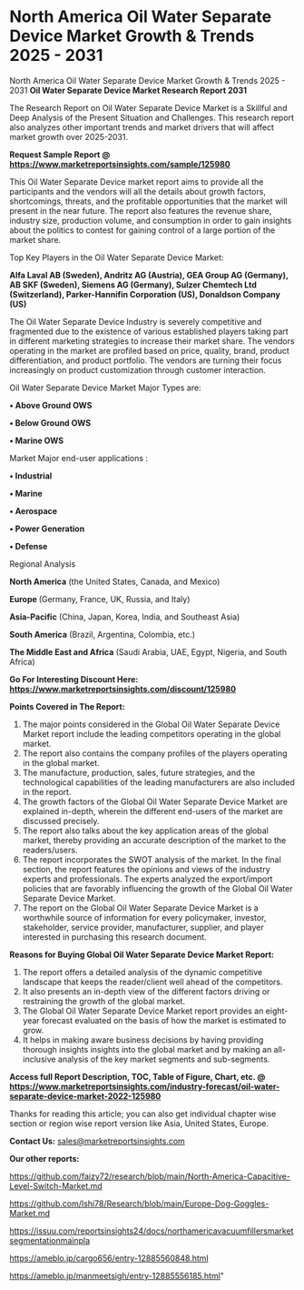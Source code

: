 # North America Oil Water Separate Device Market Growth & Trends 2025 - 2031
 North America Oil Water Separate Device Market Growth & Trends 2025 - 2031
<strong>Oil Water Separate Device Market Research Report 2031</strong>

The Research Report on Oil Water Separate Device Market is a Skillful and Deep Analysis of the Present Situation and Challenges. This research report also analyzes other important trends and market drivers that will affect market growth over 2025-2031.

<strong>Request Sample Report @ <a href=https://www.marketreportsinsights.com/sample/125980>https://www.marketreportsinsights.com/sample/125980</a></strong>

This Oil Water Separate Device market report aims to provide all the participants and the vendors will all the details about growth factors, shortcomings, threats, and the profitable opportunities that the market will present in the near future. The report also features the revenue share, industry size, production volume, and consumption in order to gain insights about the politics to contest for gaining control of a large portion of the market share.

Top Key Players in the Oil Water Separate Device Market:

<strong>Alfa Laval AB (Sweden), Andritz AG (Austria), GEA Group AG (Germany), AB SKF (Sweden), Siemens AG (Germany), Sulzer Chemtech Ltd (Switzerland), Parker-Hannifin Corporation (US), Donaldson Company (US)</strong>

The Oil Water Separate Device Industry is severely competitive and fragmented due to the existence of various established players taking part in different marketing strategies to increase their market share. The vendors operating in the market are profiled based on price, quality, brand, product differentiation, and product portfolio. The vendors are turning their focus increasingly on product customization through customer interaction.

Oil Water Separate Device Market Major Types are:

<strong>• Above Ground OWS

• Below Ground OWS

• Marine OWS</strong>

Market Major end-user applications :

<strong>• Industrial

• Marine

• Aerospace

• Power Generation

• Defense</strong>

Regional Analysis

</u><strong><b>North America</b></strong> (the United States, Canada, and Mexico)

<strong><b>Europe </b></strong>(Germany, France, UK, Russia, and Italy)

<strong><b>Asia-Pacific</b></strong> (China, Japan, Korea, India, and Southeast Asia)

<strong><b>South America</b></strong> (Brazil, Argentina, Colombia, etc.)

<strong><b>The Middle East and Africa</b></strong> (Saudi Arabia, UAE, Egypt, Nigeria, and South Africa)

<strong>Go For Interesting Discount Here: <a href=https://www.marketreportsinsights.com/discount/125980>https://www.marketreportsinsights.com/discount/125980</a></strong>

<strong>Points Covered in The Report:</strong>
<ol>
  <li>The major points considered in the Global Oil Water Separate Device Market report include the leading competitors operating in the global market.</li>
  <li>The report also contains the company profiles of the players operating in the global market.</li>
  <li>The manufacture, production, sales, future strategies, and the technological capabilities of the leading manufacturers are also included in the report.</li>
  <li>The growth factors of the Global Oil Water Separate Device Market are explained in-depth, wherein the different end-users of the market are discussed precisely.</li>
  <li>The report also talks about the key application areas of the global market, thereby providing an accurate description of the market to the readers/users.</li>
  <li>The report incorporates the SWOT analysis of the market. In the final section, the report features the opinions and views of the industry experts and professionals. The experts analyzed the export/import policies that are favorably influencing the growth of the Global Oil Water Separate Device Market.</li>
  <li>The report on the Global Oil Water Separate Device Market is a worthwhile source of information for every policymaker, investor, stakeholder, service provider, manufacturer, supplier, and player interested in purchasing this research document.</li>
</ol>
<strong>Reasons for Buying Global Oil Water Separate Device Market Report:</strong>

<ol>
  <li>The report offers a detailed analysis of the dynamic competitive landscape that keeps the reader/client well ahead of the competitors.</li>
  <li>It also presents an in-depth view of the different factors driving or restraining the growth of the global market.</li>
  <li>The Global Oil Water Separate Device Market report provides an eight-year forecast evaluated on the basis of how the market is estimated to grow.</li>
  <li>It helps in making aware business decisions by having providing thorough insights insights into the global market and by making an all-inclusive analysis of the key market segments and sub-segments.</li>
</ol>
<strong>Access full Report Description, TOC, Table of Figure, Chart, etc. @ <a href=https://www.marketreportsinsights.com/industry-forecast/oil-water-separate-device-market-2022-125980>https://www.marketreportsinsights.com/industry-forecast/oil-water-separate-device-market-2022-125980</a></strong>


Thanks for reading this article; you can also get individual chapter wise section or region wise report version like Asia, United States, Europe.

<strong>Contact Us:</strong>
sales@marketreportsinsights.com

<strong>Our other reports:</strong>

<a href=https://github.com/faizy72/research/blob/main/North-America-Capacitive-Level-Switch-Market.md>https://github.com/faizy72/research/blob/main/North-America-Capacitive-Level-Switch-Market.md</a>

<a href=https://github.com/Ishi78/Research/blob/main/Europe-Dog-Goggles-Market.md>https://github.com/Ishi78/Research/blob/main/Europe-Dog-Goggles-Market.md</a>

<a href=https://issuu.com/reportsinsights24/docs/northamericavacuumfillersmarketsegmentationmainpla>https://issuu.com/reportsinsights24/docs/northamericavacuumfillersmarketsegmentationmainpla</a>

<a href=https://ameblo.jp/cargo656/entry-12885560848.html>https://ameblo.jp/cargo656/entry-12885560848.html</a>

<a href=https://ameblo.jp/manmeetsigh/entry-12885556185.html>https://ameblo.jp/manmeetsigh/entry-12885556185.html</a>"
